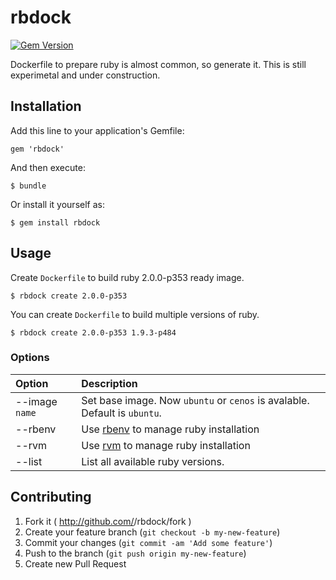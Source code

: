 # rbdock

[![Gem Version](https://badge.fury.io/rb/rbdock.png)](http://badge.fury.io/rb/rbdock)

Dockerfile to prepare ruby is almost common, so generate it. This is still experimetal and under construction.

## Installation

Add this line to your application's Gemfile:

    gem 'rbdock'

And then execute:

    $ bundle

Or install it yourself as:

    $ gem install rbdock


## Usage

Create `Dockerfile` to build ruby 2.0.0-p353 ready image.

```
$ rbdock create 2.0.0-p353
```

You can create `Dockerfile` to build multiple versions of ruby.

```
$ rbdock create 2.0.0-p353 1.9.3-p484
```

### Options

|Option | Description |
|:----- |:----------- |
|--image `name`| Set base image. Now `ubuntu` or `cenos` is avalable. Default is `ubuntu`.|
|--rbenv| Use [rbenv](https://github.com/sstephenson/rbenv) to manage ruby installation|
|--rvm  | Use [rvm](https://github.com/wayneeseguin/rvm) to manage ruby installation|
|--list | List all available ruby versions.|


## Contributing

1. Fork it ( http://github.com/<my-github-username>/rbdock/fork )
2. Create your feature branch (`git checkout -b my-new-feature`)
3. Commit your changes (`git commit -am 'Add some feature'`)
4. Push to the branch (`git push origin my-new-feature`)
5. Create new Pull Request
